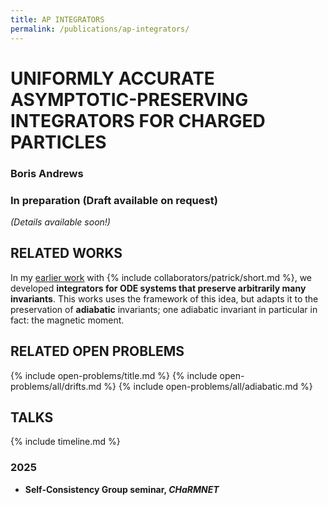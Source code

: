 ```yaml
---
title: AP INTEGRATORS
permalink: /publications/ap-integrators/
---
```


# UNIFORMLY ACCURATE ASYMPTOTIC-PRESERVING INTEGRATORS FOR CHARGED PARTICLES

### Boris Andrews

### In preparation (Draft available on request)

*(Details available soon!)*

## RELATED WORKS

In my [earlier work](/publications/sp-integrators/) with {% include collaborators/patrick/short.md %}, we developed **integrators for ODE systems that preserve arbitrarily many invariants**.
This works uses the framework of this idea, but adapts it to the preservation of **adiabatic** invariants;
one adiabatic invariant in particular in fact: the magnetic moment.

## RELATED OPEN PROBLEMS

{% include open-problems/title.md %}
{% include open-problems/all/drifts.md %}
{% include open-problems/all/adiabatic.md %}

## TALKS

{% include timeline.md %}

<div class="timeline">
  <div class="outer">
    <div class="card">
      <div class="info">
        <h3 class="title">2025</h3>
        <p><ul>
          <!-- <div style="text-align: center; padding: 10px 0;"><strong>⬇️ PAST ⬇️</strong></div> -->
          <li><strong>Self-Consistency Group seminar, <em>CHaRMNET</em></strong></li>
        </ul></p>
      </div>
    </div>
  </div>
</div>
